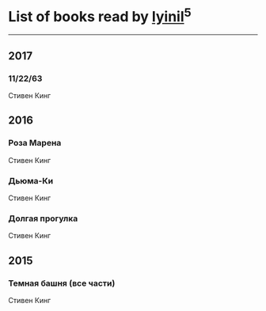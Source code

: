 # List of books read by [lyinil](http://vk.com/id3458212)<sup>5</sup>
---

## 2017

### 11/22/63
Стивен Кинг



## 2016

### Роза Марена
Стивен Кинг


### Дьюма-Ки
Стивен Кинг


### Долгая прогулка
Стивен Кинг



## 2015

### Темная башня (все части)
Стивен Кинг



